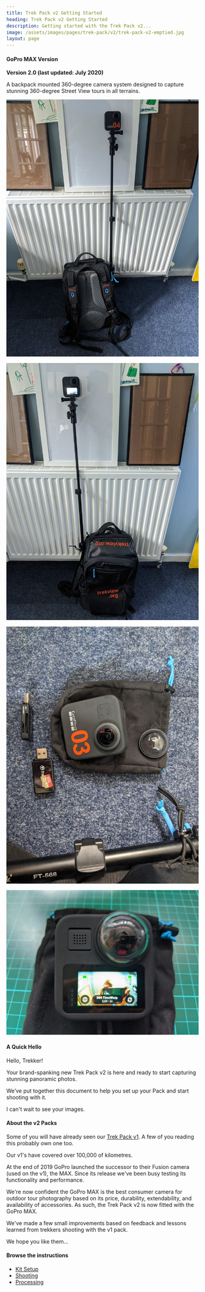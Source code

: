 ```yaml
---
title: Trek Pack v2 Getting Started
heading: Trek Pack v2 Getting Started
description: Getting started with the Trek Pack v2...
image: /assets/images/pages/trek-pack/v2/trek-pack-v2-emptied.jpg
layout: page
---
```


<div class="text-container">

<h4 id="gopro-max-version">GoPro MAX Version</h4>

<p><strong>Version 2.0 (last updated: July 2020)</strong></p>

<p>A backpack mounted 360-degree camera system designed to capture stunning 360-degree Street View tours in all terrains.</p>

<p><img class="img-fluid" src="/assets/images/pages/trek-pack/v2/contents-trek-pack-mounted-front.jpeg" alt="Trek Pack mounted" title="Trek Pack mounted" /></p>

<p><img class="img-fluid" src="/assets/images/pages/trek-pack/v2/contents-trek-pack-mounted-back.jpeg" alt="Trek Pack mounted" title="Trek Pack mounted" /></p>

<p><img class="img-fluid" src="/assets/images/pages/trek-pack/v2/contents-trek-pack-camera-front.jpeg" alt="Trek Pack Camera" title="Trek Pack Camera" /></p>

<p><img class="img-fluid" src="/assets/images/pages/trek-pack/v2/contents-trek-pack-camera-back.jpeg" alt="Trek Pack Camera" title="Trek Pack Camera" /></p>

<h4 id="a-quick-hello">A Quick Hello</h4>

<p>Hello, Trekker!</p>

<p>Your brand-spanking new Trek Pack v2 is here and ready to start capturing stunning panoramic photos.</p>

<p>We’ve put together this document to help you set up your Pack and start shooting with it.</p>

<p>I can't wait to see your images.</p>

<h4 id="about-the-v2-packs">About the v2 Packs</h4>

<p>Some of you will have already seen our <a href="/trek-pack/v1/">Trek Pack v1</a>. A few of you reading this probably own one too.</p>

<p>Our v1's have covered over 100,000 of kilometres.</p>

<p>At the end of 2019 GoPro launched the successor to their Fusion camera (used on the v1), the MAX. Since its release we've been busy testing its functionality and performance.</p>

<p>We're now confident the GoPro MAX is the best consumer camera for outdoor tour photography based on its price, durability, extendability, and availability of accessories. As such, the Trek Pack v2 is now fitted with the GoPro MAX.</p>

<p>We've made a few small improvements based on feedback and lessons learned from trekkers shooting with the v1 pack.</p>

<p>We hope you like them...</p>

<h4 id="browse-the-instructions">Browse the instructions</h4>

<ul>
<li><a href="/trek-pack/v2/kit-setup">Kit Setup</a></li>
<li><a href="/trek-pack/v2/shooting">Shooting</a></li>
<li><a href="/trek-pack/v2/processing">Processing</a></li>
</ul>

</div>